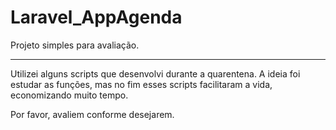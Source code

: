 # Laravel_AppAgenda
Projeto simples para avaliação.

---

Utilizei alguns scripts que desenvolvi durante a quarentena. A ideia foi estudar as funções, mas no fim esses scripts facilitaram a vida, economizando muito tempo. 

Por favor, avaliem conforme desejarem. 
